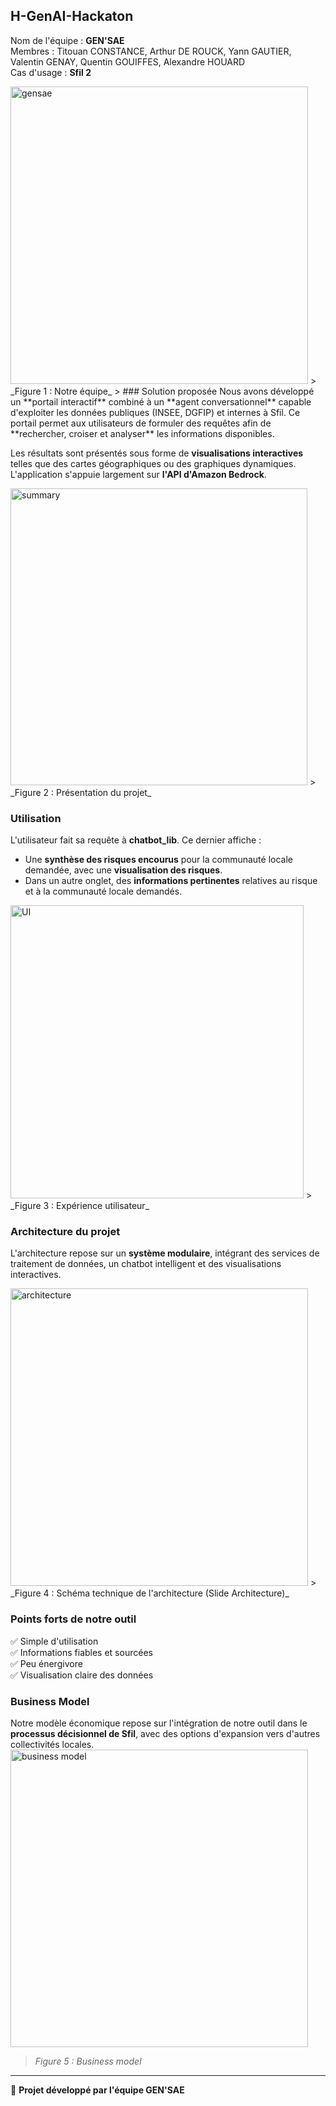 ## H-GenAI-Hackaton

Nom de l'équipe : **GEN'SAE**  
Membres : Titouan CONSTANCE, Arthur DE ROUCK, Yann GAUTIER, Valentin GENAY, Quentin GOUIFFES, Alexandre HOUARD  
Cas d'usage : **Sfil 2**  

<img width="476" alt="gensae" src="https://github.com/user-attachments/assets/b7d89183-b44e-4d7f-a888-795390c68234" />
> _Figure 1 : Notre équipe_
> 
### Solution proposée
Nous avons développé un **portail interactif** combiné à un **agent conversationnel** capable d'exploiter les données publiques (INSEE, DGFIP) et internes à Sfil. Ce portail permet aux utilisateurs de formuler des requêtes afin de **rechercher, croiser et analyser** les informations disponibles. 

Les résultats sont présentés sous forme de **visualisations interactives** telles que des cartes géographiques ou des graphiques dynamiques. L'application s'appuie largement sur **l'API d'Amazon Bedrock**.


<img width="475" alt="summary" src="https://github.com/user-attachments/assets/fadd2dab-632d-4bc7-bb51-1157513fa3ee" />
> _Figure 2 : Présentation du projet_


### Utilisation
L'utilisateur fait sa requête à **chatbot_lib**. Ce dernier affiche :
- Une **synthèse des risques encourus** pour la communauté locale demandée, avec une **visualisation des risques**.
- Dans un autre onglet, des **informations pertinentes** relatives au risque et à la communauté locale demandés.


<img width="469" alt="UI" src="https://github.com/user-attachments/assets/e26408f7-6d7a-4e55-aa76-35be24e76dac" />
> _Figure 3 : Expérience utilisateur_

### Architecture du projet
L'architecture repose sur un **système modulaire**, intégrant des services de traitement de données, un chatbot intelligent et des visualisations interactives.  

<img width="476" alt="architecture" src="https://github.com/user-attachments/assets/52174c21-5db5-457c-a215-57b3698e604b" />
> _Figure 4 : Schéma technique de l'architecture (Slide Architecture)_

### Points forts de notre outil
✅ Simple d'utilisation  
✅ Informations fiables et sourcées  
✅ Peu énergivore  
✅ Visualisation claire des données  

### Business Model
Notre modèle économique repose sur l'intégration de notre outil dans le **processus décisionnel de Sfil**, avec des options d'expansion vers d'autres collectivités locales.  
<img width="476" alt="business model" src="https://github.com/user-attachments/assets/9be3def7-b240-49ae-abf0-6ef0424d6c24" />
> _Figure 5 : Business model_
---
📌 **Projet développé par l'équipe GEN'SAE**

